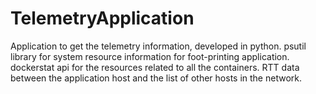 # TelemetryApplication
Application to get the telemetry information, developed in python.
psutil library for system resource information for foot-printing application.
dockerstat api for the resources related to all the containers.
RTT data between the application host and the list of other hosts in the network.
